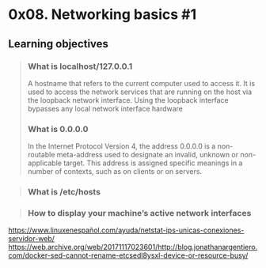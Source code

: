 # 0x08. Networking basics #1
## Learning objectives

>### What is localhost/127.0.0.1
>A hostname that refers to the current computer used to access it. It is used to access the network services that are running on the host via the loopback network interface. Using the loopback interface bypasses any local network interface hardware
>### What is 0.0.0.0
>In the Internet Protocol Version 4, the address 0.0.0.0 is a non-routable meta-address used to designate an invalid, unknown or non-applicable target. This address is assigned specific meanings in a number of contexts, such as on clients or on servers.

>### What is /etc/hosts

>### How to display your machine’s active network interfaces
https://www.linuxenespañol.com/ayuda/netstat-ips-unicas-conexiones-servidor-web/
https://web.archive.org/web/20171117023601/http://blog.jonathanargentiero.com/docker-sed-cannot-rename-etcsedl8ysxl-device-or-resource-busy/
